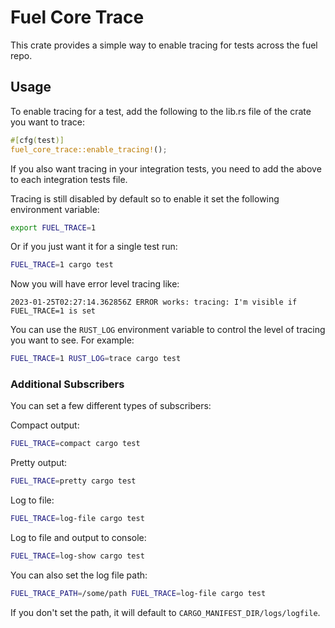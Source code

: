 # Fuel Core Trace
This crate provides a simple way to enable tracing for tests across the fuel repo.

## Usage
To enable tracing for a test, add the following to the lib.rs file of the crate you want to trace:
```rust
#[cfg(test)]
fuel_core_trace::enable_tracing!();
```
If you also want tracing in your integration tests, you need to add the above to each integration tests file.

Tracing is still disabled by default so to enable it set the following environment variable:
```bash
export FUEL_TRACE=1
```
Or if you just want it for a single test run:
```bash
FUEL_TRACE=1 cargo test
```

Now you will have error level tracing like:
```
2023-01-25T02:27:14.362856Z ERROR works: tracing: I'm visible if FUEL_TRACE=1 is set
```

You can use the `RUST_LOG` environment variable to control the level of tracing you want to see. For example:
```bash
FUEL_TRACE=1 RUST_LOG=trace cargo test
```
### Additional Subscribers
You can set a few different types of subscribers:

Compact output:
```bash
FUEL_TRACE=compact cargo test
```
Pretty output:
```bash
FUEL_TRACE=pretty cargo test
```
Log to file:
```bash
FUEL_TRACE=log-file cargo test
```
Log to file and output to console:
```bash
FUEL_TRACE=log-show cargo test
```
You can also set the log file path:
```bash
FUEL_TRACE_PATH=/some/path FUEL_TRACE=log-file cargo test
```
If you don't set the path, it will default to `CARGO_MANIFEST_DIR/logs/logfile`.

